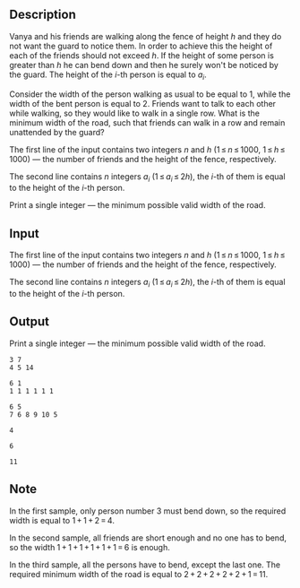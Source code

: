 ## Description

<div><p>Vanya and his friends are walking along the fence of height <span class="tex-span"><i>h</i></span> and they do not want the guard to notice them. In order to achieve this the height of each of the friends should not exceed <span class="tex-span"><i>h</i></span>. If the height of some person is greater than <span class="tex-span"><i>h</i></span> he can bend down and then he surely won't be noticed by the guard. The height of the <span class="tex-span"><i>i</i></span>-th person is equal to <span class="tex-span"><i>a</i><sub class="lower-index"><i>i</i></sub></span>.</p><p>Consider the width of the person walking as usual to be equal to <span class="tex-span">1</span>, while the width of the bent person is equal to <span class="tex-span">2</span>. Friends want to talk to each other while walking, so they would like to walk in a single row. What is the minimum width of the road, such that friends can walk in a row and remain unattended by the guard?</p></div><div class="input-specification"><p>The first line of the input contains two integers <span class="tex-span"><i>n</i></span> and <span class="tex-span"><i>h</i></span> (<span class="tex-span">1 ≤ <i>n</i> ≤ 1000</span>, <span class="tex-span">1 ≤ <i>h</i> ≤ 1000</span>)&nbsp;— the number of friends and the height of the fence, respectively.</p><p>The second line contains <span class="tex-span"><i>n</i></span> integers <span class="tex-span"><i>a</i><sub class="lower-index"><i>i</i></sub></span> (<span class="tex-span">1 ≤ <i>a</i><sub class="lower-index"><i>i</i></sub> ≤ 2<i>h</i></span>), the <span class="tex-span"><i>i</i></span>-th of them is equal to the height of the <span class="tex-span"><i>i</i></span>-th person.</p></div><div class="output-specification"><p>Print a single integer&nbsp;— the minimum possible valid width of the road.</p></div>

## Input

<p>The first line of the input contains two integers <span class="tex-span"><i>n</i></span> and <span class="tex-span"><i>h</i></span> (<span class="tex-span">1 ≤ <i>n</i> ≤ 1000</span>, <span class="tex-span">1 ≤ <i>h</i> ≤ 1000</span>)&nbsp;— the number of friends and the height of the fence, respectively.</p><p>The second line contains <span class="tex-span"><i>n</i></span> integers <span class="tex-span"><i>a</i><sub class="lower-index"><i>i</i></sub></span> (<span class="tex-span">1 ≤ <i>a</i><sub class="lower-index"><i>i</i></sub> ≤ 2<i>h</i></span>), the <span class="tex-span"><i>i</i></span>-th of them is equal to the height of the <span class="tex-span"><i>i</i></span>-th person.</p>

## Output

<p>Print a single integer&nbsp;— the minimum possible valid width of the road.</p>





```input1
3 7
4 5 14

```




```input2
6 1
1 1 1 1 1 1

```




```input3
6 5
7 6 8 9 10 5

```




```output1
4

```




```output2
6

```




```output3
11

```



## Note

<p>In the first sample, only person number <span class="tex-span">3</span> must bend down, so the required width is equal to <span class="tex-span">1 + 1 + 2 = 4</span>.</p><p>In the second sample, all friends are short enough and no one has to bend, so the width <span class="tex-span">1 + 1 + 1 + 1 + 1 + 1 = 6</span> is enough.</p><p>In the third sample, all the persons have to bend, except the last one. The required minimum width of the road is equal to <span class="tex-span">2 + 2 + 2 + 2 + 2 + 1 = 11</span>.</p>
